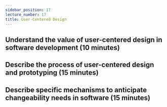 ```yaml
---
sidebar_position: 17
lecture_number: 17
title: User-Centered Design
---
```


## Understand the value of user-centered design in software development (10 minutes)

## Describe the process of user-centered design and prototyping (15 minutes)

## Describe specific mechanisms to anticipate changeability needs in software (15 minutes)